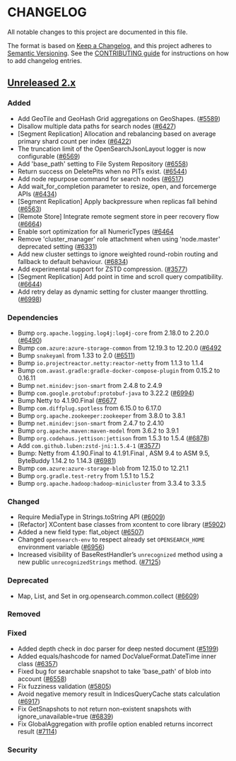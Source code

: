 # CHANGELOG
All notable changes to this project are documented in this file.

The format is based on [Keep a Changelog](https://keepachangelog.com/en/1.0.0/), and this project adheres to [Semantic Versioning](https://semver.org/spec/v2.0.0.html). See the [CONTRIBUTING guide](./CONTRIBUTING.md#Changelog) for instructions on how to add changelog entries.

## [Unreleased 2.x]
### Added
- Add GeoTile and GeoHash Grid aggregations on GeoShapes. ([#5589](https://github.com/opensearch-project/OpenSearch/pull/5589))
- Disallow multiple data paths for search nodes ([#6427](https://github.com/opensearch-project/OpenSearch/pull/6427))
- [Segment Replication] Allocation and rebalancing based on average primary shard count per index ([#6422](https://github.com/opensearch-project/OpenSearch/pull/6422))
- The truncation limit of the OpenSearchJsonLayout logger is now configurable ([#6569](https://github.com/opensearch-project/OpenSearch/pull/6569))
- Add 'base_path' setting to File System Repository ([#6558](https://github.com/opensearch-project/OpenSearch/pull/6558))
- Return success on DeletePits when no PITs exist. ([#6544](https://github.com/opensearch-project/OpenSearch/pull/6544))
- Add node repurpose command for search nodes ([#6517](https://github.com/opensearch-project/OpenSearch/pull/6517))
- Add wait_for_completion parameter to resize, open, and forcemerge APIs ([#6434](https://github.com/opensearch-project/OpenSearch/pull/6434))
- [Segment Replication] Apply backpressure when replicas fall behind ([#6563](https://github.com/opensearch-project/OpenSearch/pull/6563))
- [Remote Store] Integrate remote segment store in peer recovery flow ([#6664](https://github.com/opensearch-project/OpenSearch/pull/6664))
- Enable sort optimization for all NumericTypes ([#6464](https://github.com/opensearch-project/OpenSearch/pull/6464)
- Remove 'cluster_manager' role attachment when using 'node.master' deprecated setting ([#6331](https://github.com/opensearch-project/OpenSearch/pull/6331))
- Add new cluster settings to ignore weighted round-robin routing and fallback to default behaviour. ([#6834](https://github.com/opensearch-project/OpenSearch/pull/6834))
- Add experimental support for ZSTD compression. ([#3577](https://github.com/opensearch-project/OpenSearch/pull/3577))
- [Segment Replication] Add point in time and scroll query compatibility. ([#6644](https://github.com/opensearch-project/OpenSearch/pull/6644))
- Add retry delay as dynamic setting for cluster maanger throttling. ([#6998](https://github.com/opensearch-project/OpenSearch/pull/6998))

### Dependencies
- Bump `org.apache.logging.log4j:log4j-core` from 2.18.0 to 2.20.0 ([#6490](https://github.com/opensearch-project/OpenSearch/pull/6490))
- Bump `com.azure:azure-storage-common` from 12.19.3 to 12.20.0 ([#6492](https://github.com/opensearch-project/OpenSearch/pull/6492)
- Bump `snakeyaml` from 1.33 to 2.0 ([#6511](https://github.com/opensearch-project/OpenSearch/pull/6511))
- Bump `io.projectreactor.netty:reactor-netty` from 1.1.3 to 1.1.4
- Bump `com.avast.gradle:gradle-docker-compose-plugin` from 0.15.2 to 0.16.11
- Bump `net.minidev:json-smart` from 2.4.8 to 2.4.9
- Bump `com.google.protobuf:protobuf-java` to 3.22.2 ([#6994](https://github.com/opensearch-project/OpenSearch/pull/6994))
- Bump Netty to 4.1.90.Final ([#6677](https://github.com/opensearch-project/OpenSearch/pull/6677)
- Bump `com.diffplug.spotless` from 6.15.0 to 6.17.0
- Bump `org.apache.zookeeper:zookeeper` from 3.8.0 to 3.8.1
- Bump `net.minidev:json-smart` from 2.4.7 to 2.4.10
- Bump `org.apache.maven:maven-model` from 3.6.2 to 3.9.1
- Bump `org.codehaus.jettison:jettison` from 1.5.3 to 1.5.4 ([#6878](https://github.com/opensearch-project/OpenSearch/pull/6878))
- Add `com.github.luben:zstd-jni:1.5.4-1` ([#3577](https://github.com/opensearch-project/OpenSearch/pull/3577))
- Bump: Netty from 4.1.90.Final to 4.1.91.Final , ASM 9.4 to ASM 9.5, ByteBuddy 1.14.2 to 1.14.3 ([#6981](https://github.com/opensearch-project/OpenSearch/pull/6981))
- Bump `com.azure:azure-storage-blob` from 12.15.0 to 12.21.1
- Bump `org.gradle.test-retry` from 1.5.1 to 1.5.2
- Bump `org.apache.hadoop:hadoop-minicluster` from 3.3.4 to 3.3.5

### Changed
- Require MediaType in Strings.toString API ([#6009](https://github.com/opensearch-project/OpenSearch/pull/6009))
- [Refactor] XContent base classes from xcontent to core library ([#5902](https://github.com/opensearch-project/OpenSearch/pull/5902))
- Added a new field type: flat_object ([#6507](https://github.com/opensearch-project/OpenSearch/pull/6507))
- Changed `opensearch-env` to respect already set `OPENSEARCH_HOME` environment variable ([#6956](https://github.com/opensearch-project/OpenSearch/pull/6956/))
- Increased visibility of BaseRestHandler’s `unrecognized` method using a new public `unrecognizedStrings` method. ([#7125](https://github.com/opensearch-project/OpenSearch/pull/7125))

### Deprecated
- Map, List, and Set in org.opensearch.common.collect ([#6609](https://github.com/opensearch-project/OpenSearch/pull/6609))

### Removed

### Fixed
- Added depth check in doc parser for deep nested document ([#5199](https://github.com/opensearch-project/OpenSearch/pull/5199))
- Added equals/hashcode for named DocValueFormat.DateTime inner class ([#6357](https://github.com/opensearch-project/OpenSearch/pull/6357))
- Fixed bug for searchable snapshot to take 'base_path' of blob into account ([#6558](https://github.com/opensearch-project/OpenSearch/pull/6558))
- Fix fuzziness validation ([#5805](https://github.com/opensearch-project/OpenSearch/pull/5805))
- Avoid negative memory result in IndicesQueryCache stats calculation ([#6917](https://github.com/opensearch-project/OpenSearch/pull/6917))
- Fix GetSnapshots to not return non-existent snapshots with ignore_unavailable=true ([#6839](https://github.com/opensearch-project/OpenSearch/pull/6839))
- Fix GlobalAggregation with profile option enabled returns incorrect result ([#7114](https://github.com/opensearch-project/OpenSearch/pull/7114))

### Security

[Unreleased 3.0]: https://github.com/opensearch-project/OpenSearch/compare/2.x...HEAD
[Unreleased 2.x]: https://github.com/opensearch-project/OpenSearch/compare/2.5...2.x
